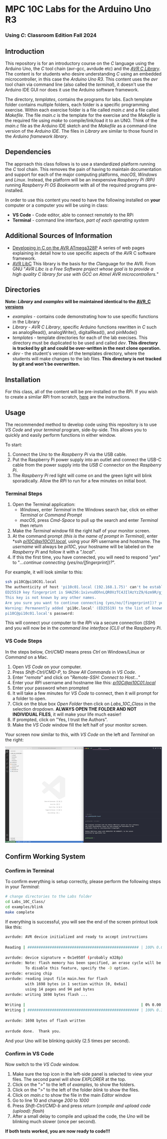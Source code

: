 # MPC 10C Labs for the Arduino Uno R3
### Using *C*: Classroom Edition Fall 2024

## Introduction
This repository is for an introductory course on the *C* language using the Arduino Uno, the *C* tool chain (avr-gcc, avrdude etc) and the [*AVR C Library*](https://github.com/lkoepsel/AVR_C). The content is for students who desire understanding *C* using an embedded microcontroller, in this case the *Arduino Uno R3*. This content uses the *avr* tool chain via command line (also called the *terminal*), it doesn't use the Arduino IDE GUI nor does it use the Arduino software framework.  

The directory, *templates*, contains the programs for labs. Each template folder contains multiple folders, each folder is a specific programming exercise. Within each exercise folder is a file called *main.c* and a file called *Makefile*. The file *main.c* is the template for the exercise and the *Makefile* is the required file using *make* to compile/link/load it to an UNO. Think of the *main.c* file as the Arduino IDE sketch and the *Makefile* as a command-line version of the *Arduino IDE*. The files in *Library* are similar to those found in the *Arduino framework library*.

## Dependencies
The approach this class follows is to use a standardized platform running the *C* tool chain. This removes the pain of having to maintain documentation and support for each of the major computing platforms, *macOS*, *Windows* and *Linux*. Instead, the platform will be an inexpensive *Raspberry Pi (RPi)* running *Raspberry Pi OS Bookworm* with all of the required programs pre-installed.

In order to use this content you need to have the following installed on **your** computer or a computer you will be using in class:

* **VS Code** - Code editor, able to connect remotely to the  RPi
* **Terminal** - command line interface, *part of each operating system*

## Additional Sources of Information

* [Developing in C on the AVR ATmega328P](https://www.wellys.com/posts/courses_avr_c/) A series of web pages explaining in detail how to use specific aspects of the AVR C software framework.
* [AVR LibC](https://www.nongnu.org/avr-libc/) This library is the basis for the *C*language for the AVR. From GNU "*AVR Libc is a Free Software project whose goal is to provide a high quality C library for use with GCC on Atmel AVR microcontrollers.*" 

## Directories
**Note: *Library* and *examples* will be maintained identical to the [AVR_C versions](https://github.com/lkoepsel/AVR_C)**

* *examples* - contains code demonstrating how to use specific functions in the Library
* *Library* - *AVR C Library*, specific Arduino functions rewritten in *C* such as analogRead(), analogWrite(), digitalRead(), and pinMode()
* *templates* - template directories for each of the lab execises. This directory must be duplicated to be used and called *dev*. **This directory is tracked by git and could be over-written in the next clone operation.**
* *dev* - the student's version of the templates directory, where the students will make changes to the lab files. **This directory is not tracked by git and won't be overwritten.**

## Installation

For this class, all of the content will be pre-installed on the *RPi*. If you wish to create a similar *RPi* from scratch, [here](docs/RPi_10C.md) are the instructions. 

## Usage
The recommended method to develop code using this repository is to use *VS Code* and your *terminal* program, side-by-side. This allows you to quickly and easily perform functions in either window.

To start:
1. Connect the *Uno* to the *Raspberry Pi* via the USB cable.
1. Put the Raspberry Pi power supply into an outlet and connect the USB-C cable from the power supply into the *USB C* connector on the *Raspberry Pi*.
1. The *Raspberry Pi* red light will come on and the green light will blink sporadically. Allow the *RPi* to run for a few minutes on initial boot.

### Terminal Steps

1. Open the Terminal application:
    * *Windows*, enter *Terminal* in the Windows search bar, click on either *Terminal* or *Command Prompt*
    * *macOS*, press *Cmd-Space* to pull up the search and enter *Terminal* then return
1. Make the *Terminal* window fill the right half of your monitor screen.
1. At the command prompt *(this is the name of prompt in Terminal)*, enter *ssh *pi10C@pi10C01.local*, using your *RPi* username and hostname. The *username* will always be *pi10C*, your hostname will be labeled on the *Raspberry Pi* and follow it with a *".local"*.
1. If this the first time, you have connected, you will need to respond "*yes*" to "*...continue connecting (yes/no/[fingerprint])?*".

For example, it will look similar to this:
```bash
ssh pi10C@pi10C01.local
The authenticity of host 'pi10c01.local (192.168.1.75)' can't be established.
ED25519 key fingerprint is SHA256:1xivnuODhnLQR0VzTC4JIlHzYzZ9/6zm9R/gjh6/TIo.
This key is not known by any other names.
Are you sure you want to continue connecting (yes/no/[fingerprint])? yes
Warning: Permanently added 'pi10c.local' (ED25519) to the list of known hosts.
pi10C@pi10c01.local's password:
```
This will connect your computer to the *RPi* via a secure connection (*SSH*) and you will now be in the *command line interface (CLI)* of the *Raspberry Pi*.

### VS Code Steps
In the steps below, *Ctrl/CMD* means press *Ctrl* on Windows/Linux or *Command* on a Mac.

1. Open *VS Code* on your computer.
1. Press *Shift-Ctrl/CMD-P*, to *Show All Commands* in *VS Code*.
1. Enter "*remote*" and click on "*Remote-SSH: Connect to Host...*"
1. Enter your *RPi* username and hostname like this: *pi10C@pi10C01.local*
1. Enter your password when prompted
1. It will take a few minutes for *VS Code* to connect, then it will prompt for a folder to open.
1. Click on the blue box *Open Folder* then click on *Labs_10C_Class* in the selection dropdown. **ALWAYS OPEN THE FOLDER AND NOT INDIVIDUAL FILES**, it will make your life much easier!
1. If prompted, click on "Yes, I trust the Authors".
1. Make the *VS Code* window fill the left half of your monitor screen.


Your screen now similar to this, with *VS Code* on the left and *Terminal* on the right:

![Desired Screen Setup](./docs/screen_setup.png)

## Confirm Working System

### Confirm in Terminal

To confirm everything is setup correctly, please perform the following steps in your *Terminal*:
```bash
# change directories to the Labs folder
cd Labs_10C_Class/
cd examples/blink
make complete
```

If everything is successful, you will see the end of the screen printout look like this:
```bash
avrdude: AVR device initialized and ready to accept instructions

Reading | ################################################## | 100% 0.00 s

avrdude: device signature = 0x1e950f (probably m328p)
avrdude: Note: flash memory has been specified, an erase cycle will be performed.
         To disable this feature, specify the -D option.
avrdude: erasing chip
avrdude: reading input file main.hex for flash
         with 1698 bytes in 1 section within [0, 0x6a1]
         using 14 pages and 94 pad bytes
avrdude: writing 1698 bytes flash ...

Writing |                                                    | 0% 0.00 s avrdude: padding flash [0x0680, 0x06ff]
Writing | ################################################## | 100% 0.36 s

avrdude: 1698 bytes of flash written

avrdude done.  Thank you.
```

And your Uno will be blinking quickly (2.5 times per second).

### Confirm in VS Code

Now switch to the *VS Code* window. 
1. Make sure the top icon in the left-side panel is selected to view your files. The second panel will show *EXPLORER* at the top.
1. Click on the ">" to the left of *examples*, to show the folders.
1. Click on the ">" to the left of the folder *blink* to show the files.
1. Click on *main.c* to show the file in the main *Editor* window
1. Go to line 10 and change *200* to *1000*
1. Press *Shift-Ctrl/CMD-b* and press *return* (*compile and upload code (upload): flash*)
1. After a small delay to compile and upload the code, the *Uno* will be blinking much slower (once per second).

**If both tests worked, you are now ready to code!!!**


